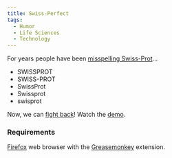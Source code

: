```yaml
---
title: Swiss-Perfect
tags:
  - Humor
  - Life Sciences
  - Technology
---
```


For years people have been [misspelling Swiss-Prot](http://google.com/search?q=swissprot+-%22swiss-prot%22&btnG=Search)...

* SWISSPROT
* SWISS-PROT
* SwissProt
* Swissprot
* swisprot

Now, we can [fight back](swissperfect.user.js)! Watch the [demo](demo.html).

### Requirements

[Firefox](http://www.mozilla.org/products/firefox/) web browser with the [Greasemonkey](https://addons.mozilla.org/en-US/firefox/addon/greasemonkey/) extension.
